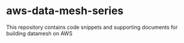 # aws-data-mesh-series
This repository contains code snippets and supporting documents for building datamesh on AWS
